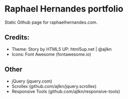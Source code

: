 # Raphael Hernandes portfolio

Static Github page for raphaelhernandes.com.


## Credits:

* Theme: Story by HTML5 UP: html5up.net | @ajlkn
* Icons: Font Awesome (fontawesome.io)

## Other

* jQuery (jquery.com)
* Scrollex (github.com/ajlkn/jquery.scrollex)
* Responsive Tools (github.com/ajlkn/responsive-tools)